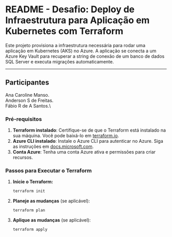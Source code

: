 # README - Desafio: Deploy de Infraestrutura para Aplicação em Kubernetes com Terraform

Este projeto provisiona a infraestrutura necessária para rodar uma aplicação em Kubernetes (AKS) no Azure. A aplicação se conecta a um Azure Key Vault para recuperar a string de conexão de um banco de dados SQL Server e executa migrações automaticamente.

---

## Participantes

Ana Caroline Manso.\
Anderson S de Freitas.\
Fábio R de A Santos.\

### Pré-requisitos

1. **Terraform instalado**: Certifique-se de que o Terraform está instalado na sua máquina. Você pode baixá-lo em [terraform.io](https://www.terraform.io/).
2. **Azure CLI instalado**: Instale o Azure CLI para autenticar no Azure. Siga as instruções em [docs.microsoft.com](https://docs.microsoft.com/cli/azure/install-azure-cli).
3. **Conta Azure**: Tenha uma conta Azure ativa e permissões para criar recursos.

### Passos para Executar o Terraform

1. **Inicie o Terraform:**
   ```bash
   terraform init

2. **Planeje as mudanças** (se aplicável):
   ```bash
   terraform plan

3. **Aplique as mudanças** (se aplicável):
   ```bash
   terraform apply
